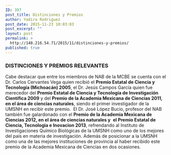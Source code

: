 ```yaml
---
ID: 397
post_title: Distinciones y Premios
author: Yadira Rodriguez
post_date: 2015-11-23 10:03:03
post_excerpt: ""
layout: post
permalink: >
  http://148.216.54.71/2015/11/distinciones-y-premios/
published: true
---
```

<h3 style="text-align: justify;"><strong>DISTINCIONES Y PREMIOS RELEVANTES</strong></h3>
<p align="center"></p>
Cabe destacar que entre los miembros de NAB de la MCBE se cuenta con el Dr. Carlos Cervantes Vega quien recibió el <strong>Premio Estatal de Ciencia y Tecnología (Michoacán) 2005</strong>, el Dr. Jesús Campos García quien fue merecedor del <strong>Premio Estatal de Ciencia y Tecnología de Investigación Científica 2009</strong> y del <strong>Premio de la Academia Mexicana de Ciencias 2011, en el área de ciencias naturales</strong>, siendo el primer investigador de la UMSNH en recibir este premio.  El Dr. José López Bucio, profesor del NAB también fue galardonado con el <strong>Premio de la Academia Mexicana de Ciencias 2012, en el área de ciencias naturales y</strong>  <strong>el Premio Estatal de Ciencia, Tecnologia e Inovacion 2013</strong>, refrendando al Instituto de Investigaciones Químico Biológicas de la UMSNH como uno de los mejores del país en materia de investigación. Además de posicionar a la UMSNH como una de las mejores instituciones de provincia al haber recibido este premio de la Academia Mexicana de Ciencias en dos ocasiones.
